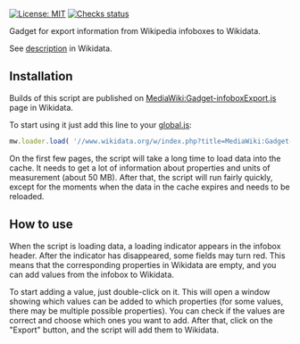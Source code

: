 [![License: MIT](https://img.shields.io/badge/License-MIT-lightgrey.svg)](/LICENSE.md)
[![Checks status](https://github.com/putnik/infobox-export/workflows/checks/badge.svg)](https://github.com/putnik/infobox-export/actions/workflows/checks.yml)

Gadget for export information from Wikipedia infoboxes to Wikidata.

See [description](https://www.wikidata.org/wiki/Special:MyLanguage/Help:Infobox_export_gadget) in Wikidata.

## Installation
Builds of this script are published on [MediaWiki:Gadget-infoboxExport.js](https://www.wikidata.org/wiki/MediaWiki:Gadget-infoboxExport.js) page in Wikidata.

To start using it just add this line to your [global.js](https://meta.wikimedia.org/wiki/Special:MyPage/global.js):
```js
mw.loader.load( '//www.wikidata.org/w/index.php?title=MediaWiki:Gadget-infoboxExport.js&action=raw&ctype=text/javascript' );
```

On the first few pages, the script will take a long time to load data into the cache.
It needs to get a lot of information about properties and units of measurement (about 50 MB).
After that, the script will run fairly quickly,
except for the moments when the data in the cache expires and needs to be reloaded.

## How to use
When the script is loading data, a loading indicator appears in the infobox header.
After the indicator has disappeared, some fields may turn red.
This means that the corresponding properties in Wikidata are empty,
and you can add values from the infobox to Wikidata.

To start adding a value, just double-click on it.
This will open a window showing which values can be added to which properties (for some values, there may be multiple possible properties).
You can check if the values are correct and choose which ones you want to add.
After that, click on the "Export" button, and the script will add them to Wikidata.
